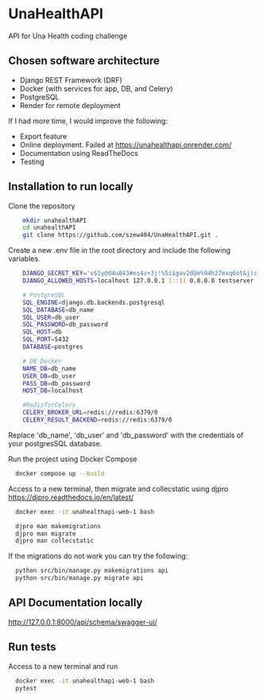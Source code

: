 
# UnaHealthAPI

API for Una Health coding challenge


## Chosen software architecture

- Django REST Framework (DRF)
- Docker (with services for app, DB, and Celery)
- PostgreSQL
- Render for remote deployment

If I had more time, I would improve the following:

- Export feature
- Online deployment. Failed at https://unahealthapi.onrender.com/
- Documentation using ReadTheDocs
- Testing


## Installation to run locally

Clone the repository

```bash
    mkdir unahealthAPI
    cd unahealthAPI
    git clone https://github.com/szew404/UnaHealthAPI.git .
```

Create a new .env file in the root directory and include the following variables.

```bash
    DJANGO_SECRET_KEY='v$1y@d4u843#es4z+3j!%5i$gav2d@e%94h27mxq6ot&j)c-5-'
    DJANGO_ALLOWED_HOSTS=localhost 127.0.0.1 [::1] 0.0.0.0 testserver

    # PostgreSQL
    SQL_ENGINE=django.db.backends.postgresql
    SQL_DATABASE=db_name
    SQL_USER=db_user
    SQL_PASSWORD=db_password
    SQL_HOST=db
    SQL_PORT=5432
    DATABASE=postgres

    # DB Docker
    NAME_DB=db_name
    USER_DB=db_user
    PASS_DB=db_password
    HOST_DB=localhost

    #RedisforCelery
    CELERY_BROKER_URL=redis://redis:6379/0
    CELERY_RESULT_BACKEND=redis://redis:6379/0
```
    
Replace 'db_name', 'db_user' and 'db_password' with the credentials of your postgresSQL database.

Run the project using Docker Compose

```bash
  docker compose up --build
```

Access to a new terminal, then migrate and collecstatic using djpro https://djpro.readthedocs.io/en/latest/

```bash
  docker exec -it unahealthapi-web-1 bash
```

```bash
  djpro man makemigrations
  djpro man migrate
  djpro man collecstatic
```

If the migrations do not work you can try the following:

```bash
  python src/bin/manage.py makemigrations api
  python src/bin/manage.py migrate api
```


## API Documentation locally

  http://127.0.0.1:8000/api/schema/swagger-ui/

## Run tests

Access to a new terminal and run

```bash
  docker exec -it unahealthapi-web-1 bash
  pytest
```